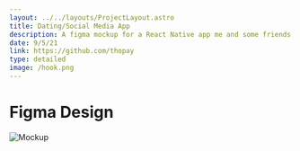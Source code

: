 ```yaml
---
layout: ../../layouts/ProjectLayout.astro
title: Dating/Social Media App
description: A figma mockup for a React Native app me and some friends started working on.
date: 9/5/21
link: https://github.com/thopay
type: detailed
image: /hook.png
---
```


# Figma Design
![Mockup](/hook_mockup.png)